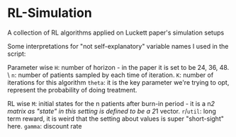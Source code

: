 # RL-Simulation
A collection of RL algorithms applied on Luckett paper's simulation setups

Some interpretations for "not self-explanatory" variable names I used in the script:

Parameter wise
`H`: number of horizon - in the paper it is set to be 24, 36, 48. \\
`n`: number of patients sampled by each time of iteration.
`K`: number of iterations for this algorithm
`theta`: it is the key parameter we're trying to opt, represent the probability of doing treatment.

RL wise
`M`: initial states for the n patients after burn-in period - it is a n*2 matrix as "state" in this setting is defined to be a 2*1 vector.
`r`/`util`: long term reward, it is weird that the setting about values is super "short-sight" here.
`gamma`: discount rate
